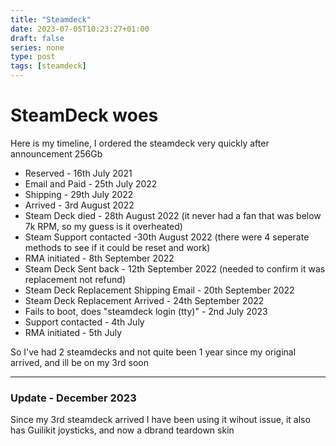 ```yaml
---
title: "Steamdeck"
date: 2023-07-05T10:23:27+01:00
draft: false
series: none
type: post
tags: [steamdeck]
---
```


# SteamDeck woes
Here is my timeline, I ordered the steamdeck very quickly after announcement 256Gb

- Reserved - 16th July 2021
- Email and Paid - 25th July 2022
- Shipping - 29th July 2022
- Arrived - 3rd August 2022
- Steam Deck died - 28th August 2022 (it never had a fan that was below 7k RPM, so my guess is it overheated)
- Steam Support contacted -30th August 2022 (there were 4 seperate methods to see if it could be reset and work)
- RMA initiated - 8th September 2022
- Steam Deck Sent back - 12th September 2022 (needed to confirm it was replacement not refund)
- Steam Deck Replacement Shipping Email - 20th September 2022
- Steam Deck Replacement Arrived - 24th September 2022
- Fails to boot, does "steamdeck login (tty)" - 2nd July 2023
- Support contacted - 4th July
- RMA initiated - 5th July

So I've had 2 steamdecks and not quite been 1 year since my original arrived, and ill be on my 3rd soon

---

### Update - December 2023
Since my 3rd steamdeck arrived I have been using it wihout issue, it also has Guilikit joysticks, and now a dbrand teardown skin
